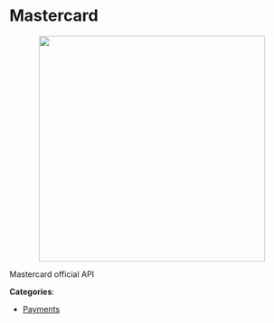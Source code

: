 # Mastercard
<p align="center">
    <img width="400" src="https://raw.githubusercontent.com/apis-list/apis-list/apis/mastercard/logo_256x256.png" />
</p>

Mastercard official API



**Categories**:
- [Payments](https://github.com/apis-list/apis-list#payments)




